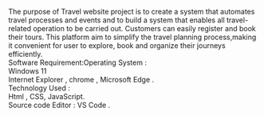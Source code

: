 The purpose of Travel website project is to create a system that automates travel processes and events and to build a system that enables all travel-related operation to be carried out. Customers can easily register and book their tours. This platform aim to simplify the travel planning process,making it convenient for user to explore, book and organize their journeys efficiently.<br>
Software Requirement:Operating System :<br> Windows 11 <br> Internet Explorer , chrome , Microsoft Edge .<br>
Technology Used : <br> Html , CSS, JavaScript. <br> Source code Editor : VS Code .
